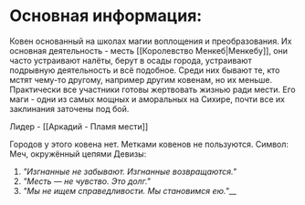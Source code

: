 # Основная информация:
Ковен основанный на школах магии воплощения и преобразования. Их основная деятельность - месть [[Королевство Менкеб|Менкебу]], они часто устраивают налёты, берут в осады города, устраивают подрывную деятельность и всё подобное. Среди них бывают те, кто мстят чему-то другому, например другим ковенам, но их меньше. Практически все участники готовы жертвовать жизнью ради мести.
Его маги - одни из самых мощных и аморальных на Сихире, почти все их заклинания заточены под бой. 

Лидер - [[Аркадий - Пламя мести]]

Городов у этого ковена нет.
Метками ковенов не пользуются.
Символ: Меч, окружённый цепями
Девизы:
1. _"Изгнанные не забывают. Изгнанные возвращаются."_
2. _"Месть — не чувство. Это долг."_
3. _"Мы не ищем справедливости. Мы становимся ею."___